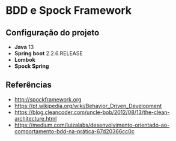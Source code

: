 # BDD e Spock Framework

## Configuração do projeto
* **Java** 13
* **Spring boot** 2.2.6.RELEASE
* **Lombok**
* **Spock Spring**

## Referências
* http://spockframework.org
* https://pt.wikipedia.org/wiki/Behavior_Driven_Development
* https://blog.cleancoder.com/uncle-bob/2012/08/13/the-clean-architecture.html
* https://medium.com/luizalabs/desenvolvimento-orientado-ao-comportamento-bdd-na-prática-67d20366cc0c
